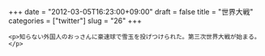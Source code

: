 +++
date = "2012-03-05T16:23:00+09:00"
draft = false
title = "世界大戦"
categories = ["twitter"]
slug = "26"
+++


    <p>知らない外国人のおっさんに豪速球で雪玉を投げつけられた。第三次世界大戦が始まる。</p>
  
